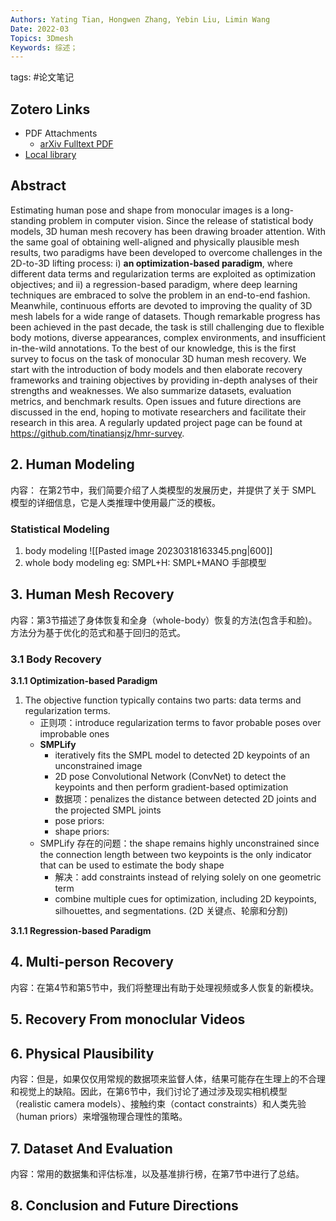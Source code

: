```yaml
---
Authors: Yating Tian, Hongwen Zhang, Yebin Liu, Limin Wang
Date: 2022-03
Topics: 3Dmesh
Keywords: 综述；
---
```

tags: #论文笔记 


## Zotero Links 
* PDF Attachments
	- [arXiv Fulltext PDF](zotero://open-pdf/library/items/VV899FQI) 
* [Local library](zotero://select/items/1_CU6B626X) 

## Abstract

Estimating human pose and shape from monocular images is a long-standing problem in computer vision. Since the release of statistical body models, 3D human mesh recovery has been drawing broader attention. With the same goal of obtaining well-aligned and physically plausible mesh results, two paradigms have been developed to overcome challenges in the 2D-to-3D lifting process: i) **an optimization-based paradigm**, where different data terms and regularization terms are exploited as optimization objectives; and ii) a regression-based paradigm, where deep learning techniques are embraced to solve the problem in an end-to-end fashion. Meanwhile, continuous efforts are devoted to improving the quality of 3D mesh labels for a wide range of datasets. Though remarkable progress has been achieved in the past decade, the task is still challenging due to flexible body motions, diverse appearances, complex environments, and insufficient in-the-wild annotations. To the best of our knowledge, this is the first survey to focus on the task of monocular 3D human mesh recovery. We start with the introduction of body models and then elaborate recovery frameworks and training objectives by providing in-depth analyses of their strengths and weaknesses. We also summarize datasets, evaluation metrics, and benchmark results. Open issues and future directions are discussed in the end, hoping to motivate researchers and facilitate their research in this area. A regularly updated project page can be found at https://github.com/tinatiansjz/hmr-survey.

## 2. Human Modeling
  内容： 在第2节中，我们简要介绍了人类模型的发展历史，并提供了关于 SMPL 模型的详细信息，它是人类推理中使用最广泛的模板。
### Statistical Modeling
1. body modeling
![[Pasted image 20230318163345.png|600]]
2. whole body modeling
    eg: SMPL+H: SMPL+MANO 手部模型

## 3. Human Mesh Recovery
  内容：第3节描述了身体恢复和全身（whole-body）恢复的方法(包含手和脸)。方法分为基于优化的范式和基于回归的范式。
### 3.1 Body Recovery
**3.1.1 Optimization-based Paradigm**
1. The objective function typically contains two parts: data terms and regularization terms.
     - 正则项：introduce regularization terms to favor probable poses over improbable ones
     - **SMPLify**  
         - iteratively fits the SMPL model to detected 2D keypoints of an unconstrained image
         - 2D pose Convolutional Network (ConvNet) to detect the keypoints and then perform gradient-based optimization
         - 数据项：penalizes the distance between detected 2D joints and the projected SMPL joints
         - pose priors:
         - shape priors: 
     - SMPLify 存在的问题：the shape remains highly unconstrained since the connection length between two keypoints is the only indicator that can be used to estimate the body shape
        -  解决：add constraints instead of relying solely on one geometric term
        - combine multiple cues for optimization, including 2D keypoints, silhouettes, and segmentations. (2D 关键点、轮廓和分割)
     

**3.1.1 Regression-based Paradigm**


## 4. Multi-person Recovery
  内容：在第4节和第5节中，我们将整理出有助于处理视频或多人恢复的新模块。



## 5. Recovery From monoclular Videos



## 6. Physical Plausibility
  内容：但是，如果仅仅用常规的数据项来监督人体，结果可能存在生理上的不合理和视觉上的缺陷。因此，在第6节中，我们讨论了通过涉及现实相机模型（realistic camera models）、接触约束（contact constraints）和人类先验（human priors）来增强物理合理性的策略。


## 7. Dataset And Evaluation
  内容：常用的数据集和评估标准，以及基准排行榜，在第7节中进行了总结。



## 8. Conclusion and Future Directions